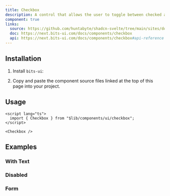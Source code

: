```yaml
---
title: Checkbox
description: A control that allows the user to toggle between checked and not checked.
component: true
links:
  source: https://github.com/huntabyte/shadcn-svelte/tree/main/sites/docs/src/lib/registry/default/ui/checkbox
  doc: https://next.bits-ui.com/docs/components/checkbox
  api: https://next.bits-ui.com/docs/components/checkbox#api-reference
---
```


<script>
  import { ComponentPreview, ManualInstall, PMAddComp, PMInstall } from '$lib/components/docs';
</script>

<ComponentPreview name="checkbox-demo">

<div></div>

</ComponentPreview>

## Installation

<PMAddComp name="checkbox" />

<ManualInstall>

1. Install `bits-ui`:

<PMInstall command="bits-ui" />

2. Copy and paste the component source files linked at the top of this page into your project.

</ManualInstall>

## Usage

```svelte
<script lang="ts">
  import { Checkbox } from "$lib/components/ui/checkbox";
</script>
```

```svelte
<Checkbox />
```

## Examples

### With Text

<ComponentPreview name="checkbox-with-text">

<div></div>

</ComponentPreview>

### Disabled

<ComponentPreview name="checkbox-disabled">

<div></div>

</ComponentPreview>

### Form

<ComponentPreview name="checkbox-form-single">

<div></div>

</ComponentPreview>

<ComponentPreview name="checkbox-form-multiple">

<div></div>

</ComponentPreview>
